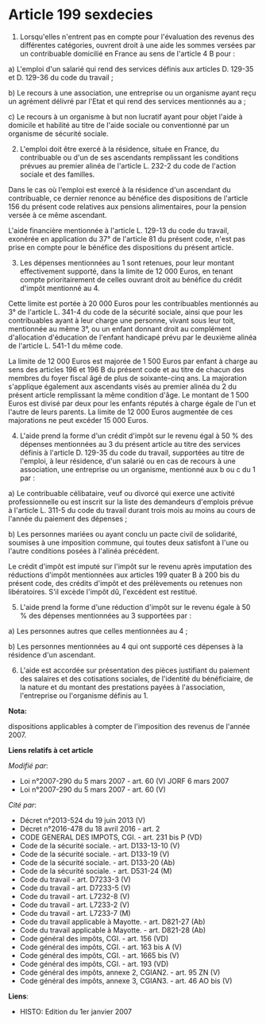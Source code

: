 # Article 199 sexdecies

1. Lorsqu'elles n'entrent pas en compte pour l'évaluation des revenus des différentes catégories, ouvrent droit à une aide
les sommes versées par un contribuable domicilié en France au sens de l'article 4 B pour :

a) L'emploi d'un salarié qui rend des services définis aux articles D. 129-35 et D. 129-36 du code du travail ;

b) Le recours à une association, une entreprise ou un organisme ayant reçu un agrément délivré par l'Etat et qui rend des
services mentionnés au a ;

c) Le recours à un organisme à but non lucratif ayant pour objet l'aide à domicile et habilité au titre de l'aide sociale ou
conventionné par un organisme de sécurité sociale.

2. L'emploi doit être exercé à la résidence, située en France, du contribuable ou d'un de ses ascendants remplissant les
conditions prévues au premier alinéa de l'article L. 232-2 du code de l'action sociale et des familles.

Dans le cas où l'emploi est exercé à la résidence d'un ascendant du contribuable, ce dernier renonce au bénéfice des
dispositions de l'article 156 du présent code relatives aux pensions alimentaires, pour la pension versée à ce même
ascendant.

L'aide financière mentionnée à l'article L. 129-13 du code du travail, exonérée en application du 37° de l'article 81 du
présent code, n'est pas prise en compte pour le bénéfice des dispositions du présent article.

3. Les dépenses mentionnées au 1 sont retenues, pour leur montant effectivement supporté, dans la limite de 12 000 Euros, en
tenant compte prioritairement de celles ouvrant droit au bénéfice du crédit d'impôt mentionné au 4.

Cette limite est portée à 20 000 Euros pour les contribuables mentionnés au 3° de l'article L. 341-4 du code de la sécurité
sociale, ainsi que pour les contribuables ayant à leur charge une personne, vivant sous leur toit, mentionnée au même 3°, ou
un enfant donnant droit au complément d'allocation d'éducation de l'enfant handicapé prévu par le deuxième alinéa de
l'article L. 541-1 du même code.

La limite de 12 000 Euros est majorée de 1 500 Euros par enfant à charge au sens des articles 196 et 196 B du présent code et
au titre de chacun des membres du foyer fiscal âgé de plus de soixante-cinq ans. La majoration s'applique également aux
ascendants visés au premier alinéa du 2 du présent article remplissant la même condition d'âge. Le montant de 1 500 Euros est
divisé par deux pour les enfants réputés à charge égale de l'un et l'autre de leurs parents. La limite de 12 000 Euros
augmentée de ces majorations ne peut excéder 15 000 Euros.

4. L'aide prend la forme d'un crédit d'impôt sur le revenu égal à 50 % des dépenses mentionnées au 3 du présent article au
titre des services définis à l'article D. 129-35 du code du travail, supportées au titre de l'emploi, à leur résidence, d'un
salarié ou en cas de recours à une association, une entreprise ou un organisme, mentionné aux b ou c du 1 par :

a) Le contribuable célibataire, veuf ou divorcé qui exerce une activité professionnelle ou est inscrit sur la liste des
demandeurs d'emplois prévue à l'article L. 311-5 du code du travail durant trois mois au moins au cours de l'année du
paiement des dépenses ;

b) Les personnes mariées ou ayant conclu un pacte civil de solidarité, soumises à une imposition commune, qui toutes deux
satisfont à l'une ou l'autre conditions posées à l'alinéa précédent.

Le crédit d'impôt est imputé sur l'impôt sur le revenu après imputation des réductions d'impôt mentionnées aux articles 199
quater B à 200 bis du présent code, des crédits d'impôt et des prélèvements ou retenues non libératoires. S'il excède l'impôt
dû, l'excédent est restitué.

5. L'aide prend la forme d'une réduction d'impôt sur le revenu égale à 50 % des dépenses mentionnées au 3 supportées par :

a) Les personnes autres que celles mentionnées au 4 ;

b) Les personnes mentionnées au 4 qui ont supporté ces dépenses à la résidence d'un ascendant.

6. L'aide est accordée sur présentation des pièces justifiant du paiement des salaires et des cotisations sociales, de
l'identité du bénéficiaire, de la nature et du montant des prestations payées à l'association, l'entreprise ou l'organisme
définis au 1.

**Nota:**

dispositions applicables à compter de l'imposition des revenus de l'année 2007.

**Liens relatifs à cet article**

_Modifié par_:

  - Loi n°2007-290 du 5 mars 2007 - art. 60 (V) JORF 6 mars 2007
  - Loi n°2007-290 du 5 mars 2007 - art. 60 (V)

_Cité par_:

  - Décret n°2013-524 du 19 juin 2013 (V)
  - Décret n°2016-478 du 18 avril 2016 - art. 2
  - CODE GENERAL DES IMPOTS, CGI. - art. 231 bis P (VD)
  - Code de la sécurité sociale. - art. D133-13-10 (V)
  - Code de la sécurité sociale. - art. D133-19 (V)
  - Code de la sécurité sociale. - art. D133-20 (Ab)
  - Code de la sécurité sociale. - art. D531-24 (M)
  - Code du travail - art. D7233-3 (V)
  - Code du travail - art. D7233-5 (V)
  - Code du travail - art. L7232-8 (V)
  - Code du travail - art. L7233-2 (V)
  - Code du travail - art. L7233-7 (M)
  - Code du travail applicable à Mayotte. - art. D821-27 (Ab)
  - Code du travail applicable à Mayotte. - art. D821-28 (Ab)
  - Code général des impôts, CGI. - art. 156 (VD)
  - Code général des impôts, CGI. - art. 163 bis A (V)
  - Code général des impôts, CGI. - art. 1665 bis (V)
  - Code général des impôts, CGI. - art. 193 (VD)
  - Code général des impôts, annexe 2, CGIAN2. - art. 95 ZN (V)
  - Code général des impôts, annexe 3, CGIAN3. - art. 46 AO bis (V)

**Liens**:

  - HISTO: Edition du 1er janvier 2007
